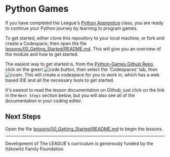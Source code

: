   # Python Games

If you have completed the League's [Python Apprentice](
https://python-apprentice.jointheleague.org/) class, you are ready to continue
your Python journey by learning to program games. 

To get started, either clone this repository to your local machine, or fork and
create a Codespace, then open the file [lessons/00_Getting_Started/README.md](lessons/00_Getting_Started/README.md).
This will give you an overview of the module and how to get started.

The easiest way to get started is, from the [Python-Games Github Repo](https://github.com/league-curriculum/Python-Games), 
click on the green ![code](https://images.jointheleague.org/github/code_button_sm.png) button, then select the 'Codespaces' tab, then ![ccom](https://images.jointheleague.org/github/create_codespace_sm.png). 
This will create a codespace for you to work in, which has a web based IDE and all the necessary tools to get started.

It's easiest to read the lesson documentation on Github; just click on the link in the `Next Steps` section below, but you 
will also see all of the documentation in your coding editor. 


## Next Steps

Open the file [lessons/00_Getting_Started/README.md](lessons/00_Getting_Started/README.md) to begin the lessons. 

-------------------

Development of The LEAGUE's curriculum is generously funded by the Itzkowitz Family Foundation. 
